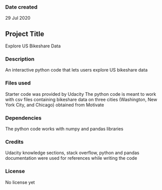 ### Date created
29 Jul 2020

## Project Title
Explore US Bikeshare Data

### Description
An interactive python code that lets users explore US bikeshare data

### Files used
Starter code was provided by Udacity
The python code is meant to work with csv files containing bikeshare 
data on three cities (Washington, New York City, and Chicago) 
obtained from Motivate 

### Dependencies
The python code works with numpy and pandas libraries

### Credits
Udacity knowledge sections, stack overflow, python and pandas
documentation were used for references while writing the code

### License
No license yet